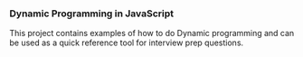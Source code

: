 ### Dynamic Programming in JavaScript

This project contains examples of how to do Dynamic programming and can be used as a quick reference tool for interview prep questions.

